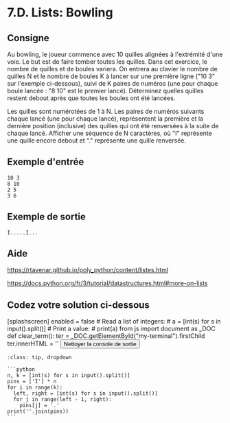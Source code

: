 # 7.D. Lists: Bowling

## Consigne

Au bowling, le joueur commence avec 10 quilles alignées à l'extrémité d'une voie. Le but est de faire tomber toutes les quilles. Dans cet exercice, le nombre de quilles et de boules variera. On entrera au clavier le nombre de quilles N et le nombre de boules K à lancer sur une première ligne ("10 3" sur l'exemple ci-dessous), suivi de K paires de numéros (une pour chaque boule lancée : "8 10" est le premier lancé). Déterminez quelles quilles restent debout après que toutes les boules ont été lancées.


Les quilles sont numérotées de 1 à N. Les paires de numéros suivants chaque lancé (une pour chaque lancé), représentent la première et la dernière position (inclusive) des quilles qui ont été renversées à la suite de chaque lancé. Afficher une séquence de N caractères, où "I" représente une quille encore debout et "." représente une quille renversée.

## Exemple d'entrée

```
10 3
8 10
2 5
3 6
```

## Exemple de sortie

```
I.....I...
```

## Aide

https://rtavenar.github.io/poly_python/content/listes.html

https://docs.python.org/fr/3/tutorial/datastructures.html#more-on-lists

## Codez votre solution ci-dessous

<py-config>
    [splashscreen]
        enabled = false
</py-config>
<py-repl>
    # Read a list of integers:
# a = [int(s) for s in input().split()]
# Print a value:
# print(a)
</py-repl>
<py-terminal id="my-terminal"></py-terminal>
<py-script>
from js import document as _DOC
def clear_term():
    ter = _DOC.getElementById("my-terminal").firstChild
    ter.innerHTML = ''
</py-script>
<button py-click="clear_term()" id="clear-terminal" class="py-button">Nettoyer la console de sortie</button>


````{admonition} Cliquez ici pour voir la solution
:class: tip, dropdown

```python
n, k = [int(s) for s in input().split()]
pins = ['I'] * n
for i in range(k):
  left, right = [int(s) for s in input().split()]
  for j in range(left - 1, right):
    pins[j] = '.'
print(''.join(pins))
```
````

